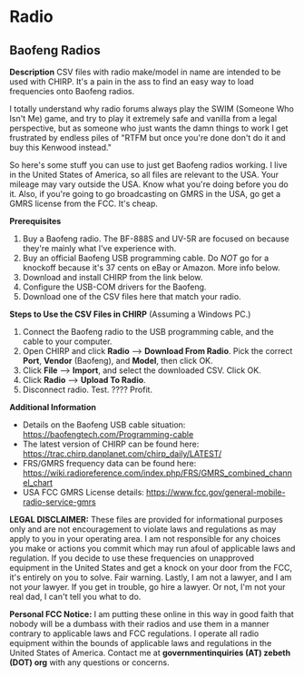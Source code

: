 # Radio

## Baofeng Radios

**Description**
CSV files with radio make/model in name are intended to be used with CHIRP. It's a pain in the ass to find an easy way to load frequencies onto Baofeng radios.

I totally understand why radio forums always play the SWIM (Someone Who Isn't Me) game, and try to play it extremely safe and vanilla from a legal perspective, but as someone who just wants the damn things to work I get frustrated by endless piles of "RTFM but once you're done don't do it and buy this Kenwood instead."

So here's some stuff you can use to just get Baofeng radios working. I live in the United States of America, so all files are relevant to the USA. Your mileage may vary outside the USA. Know what you're doing before you do it. Also, if you're going to go broadcasting on GMRS in the USA, go get a GMRS license from the FCC. It's cheap.

**Prerequisites**
1. Buy a Baofeng radio. The BF-888S and UV-5R are focused on because they're mainly what I've experience with.
2. Buy an official Baofeng USB programming cable. Do *NOT* go for a knockoff because it's 37 cents on eBay or Amazon. More info below.
3. Download and install CHIRP from the link below.
4. Configure the USB-COM drivers for the Baofeng.
5. Download one of the CSV files here that match your radio.

**Steps to Use the CSV Files in CHIRP** (Assuming a Windows PC.)
1. Connect the Baofeng radio to the USB programming cable, and the cable to your computer.
2. Open CHIRP and click **Radio** --> **Download From Radio**. Pick the correct **Port**, **Vendor** (Baofeng), and **Model**, then click OK.
3. Click **File** --> **Import**, and select the downloaded CSV. Click OK.
4. Click **Radio** --> **Upload To Radio**.
5. Disconnect radio. Test. ???? Profit.

**Additional Information**
* Details on the Baofeng USB cable situation: https://baofengtech.com/Programming-cable
* The latest version of CHIRP can be found here: https://trac.chirp.danplanet.com/chirp_daily/LATEST/
* FRS/GMRS frequency data can be found here: https://wiki.radioreference.com/index.php/FRS/GMRS_combined_channel_chart
* USA FCC GMRS License details: https://www.fcc.gov/general-mobile-radio-service-gmrs

**LEGAL DISCLAIMER:** These files are provided for informational purposes only and are not encouragement to violate laws and regulations as may apply to you in your operating area. I am not responsible for any choices you make or actions you commit which may run afoul of applicable laws and regulation. If you decide to use these frequencies on unapproved equipment in the United States and get a knock on your door from the FCC, it's entirely on you to solve. Fair warning. Lastly, I am not a lawyer, and I am not *your* lawyer. If you get in trouble, go hire a lawyer. Or not, I'm not your real dad, I can't tell you what to do.

**Personal FCC Notice:** I am putting these online in this way in good faith that nobody will be a dumbass with their radios and use them in a manner contrary to applicable laws and FCC regulations. I operate all radio equipment within the bounds of applicable laws and regulations in the United States of America. Contact me at **governmentinquiries (AT) zebeth (DOT) org** with any questions or concerns.
